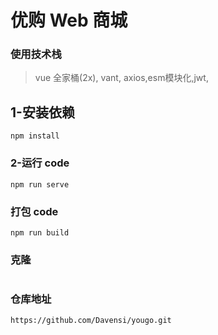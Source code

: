 # 优购 Web 商城

### 使用技术栈

> vue 全家桶(2x),
> vant,
> axios,esm模块化,jwt,

## 1-安装依赖

```
npm install
```

### 2-运行 code

```
npm run serve
```

### 打包 code

```
npm run build
```

### 克隆

```

```

### 仓库地址

```
https://github.com/Davensi/yougo.git
```
